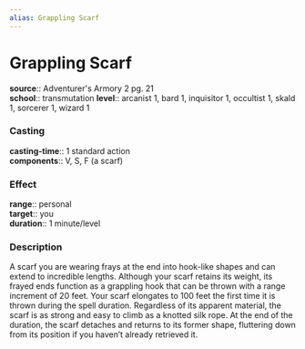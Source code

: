 ```yaml
---
alias: Grappling Scarf
---
```


# Grappling Scarf 

**source**:: Adventurer's Armory 2 pg. 21  
**school**:: transmutation
**level**:: arcanist 1, bard 1, inquisitor 1, occultist 1, skald 1, sorcerer 1, wizard 1

### Casting 

**casting-time**:: 1 standard action  
**components**:: V, S, F (a scarf)

### Effect 

**range**:: personal  
**target**:: you  
**duration**:: 1 minute/level

### Description 

A scarf you are wearing frays at the end into hook-like shapes and can extend to incredible lengths. Although your scarf retains its weight, its frayed ends function as a grappling hook that can be thrown with a range increment of 20 feet. Your scarf elongates to 100 feet the first time it is thrown during the spell duration. Regardless of its apparent material, the scarf is as strong and easy to climb as a knotted silk rope. At the end of the duration, the scarf detaches and returns to its former shape, fluttering down from its position if you haven’t already retrieved it.
